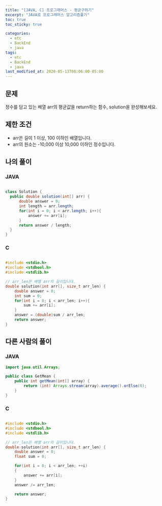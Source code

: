 ```yaml
---
title: "[JAVA, C] 프로그래머스 - 평균구하기"
excerpt: "JAVA로 프로그래머스 알고리즘풀기"
toc: true
toc_sticky: true

categories:
  - etc
  - BackEnd
  - java
tags:
  - etc
  - BackEnd
  - java
last_modified_at: 2020-05-13T08:06:00-05:00
---
```


## 문제 

정수를 담고 있는 배열 arr의 평균값을 return하는 함수, solution을 완성해보세요.

## 제한 조건

+ arr은 길이 1 이상, 100 이하인 배열입니다.
+ arr의 원소는 -10,000 이상 10,000 이하인 정수입니다.

## 나의 풀이

### JAVA


```java

class Solution {
  public double solution(int[] arr) {
      double answer = 0;
      int length = arr.length;
      for(int i = 0; i < arr.length; i++){
          answer += arr[i];
      }
      return answer / length;
  }
}

```

### C 

```c

#include <stdio.h>
#include <stdbool.h>
#include <stdlib.h>

// arr_len은 배열 arr의 길이입니다.
double solution(int arr[], size_t arr_len) {
    double answer = 0;
    int sum = 0;
    for(int i = 0; i < arr_len; i++){
        sum += arr[i];
    }
    answer = (double)sum / arr_len;
    return answer;
}

```

## 다른 사람의 풀이


### JAVA

```java
import java.util.Arrays;

public class GetMean {
    public int getMean(int[] array) {
        return (int) Arrays.stream(array).average().orElse(0);
    }
}

```


### C

```c

#include <stdio.h>
#include <stdbool.h>
#include <stdlib.h>

// arr_len은 배열 arr의 길이입니다.
double solution(int arr[], size_t arr_len) {
    double answer = 0;
    float sum = 0;

    for(int i = 0; i < arr_len; ++i)
    {
        answer += arr[i];
    }
    answer /= arr_len;

    return answer;
}


```